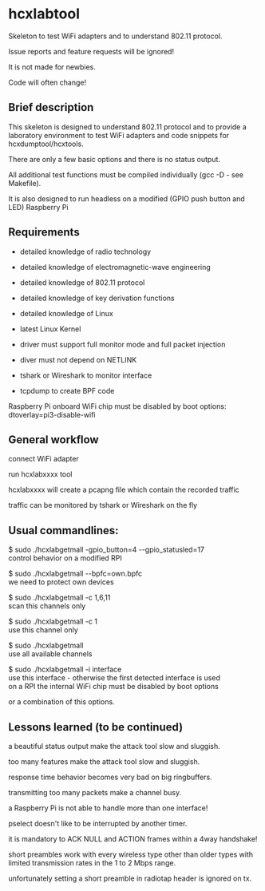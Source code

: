 hcxlabtool
==============

Skeleton to test WiFi adapters and to understand 802.11 protocol.

Issue reports and feature requests will be ignored!

It is not made for newbies.

Code will often change!


Brief description
--------------

This skeleton is designed to understand 802.11 protocol and to provide a laboratory environment to test WiFi adapters and code snippets for hcxdumptool/hcxtools.

There are only a few basic options and there is no status output.

All additional test functions must be compiled individually (gcc -D - see Makefile).

It is also designed to run headless on a modified (GPIO push button and LED) Raspberry Pi


Requirements
--------------

* detailed knowledge of radio technology

* detailed knowledge of electromagnetic-wave engineering

* detailed knowledge of 802.11 protocol

* detailed knowledge of key derivation functions

* detailed knowledge of Linux

* latest Linux Kernel

* driver must support full monitor mode and full packet injection

* diver must not depend on NETLINK

* tshark or Wireshark to monitor interface

* tcpdump to create BPF code

Raspberry Pi onboard WiFi chip must be disabled by boot options: dtoverlay=pi3-disable-wifi


General workflow
--------------

connect WiFi adapter

run hcxlabxxxx tool

hcxlabxxxx will create a pcapng file which contain the recorded traffic

traffic can be monitored by tshark or Wireshark on the fly 


Usual commandlines:
--------------

$ sudo ./hcxlabgetmall -gpio_button=4 --gpio_statusled=17 <br />  control behavior on a modified RPI 

$ sudo ./hcxlabgetmall --bpfc=own.bpfc <br /> we need to protect own devices

$ sudo ./hcxlabgetmall -c 1,6,11  <br /> scan this channels only

$ sudo ./hcxlabgetmall -c 1  <br /> use this channel only

$ sudo ./hcxlabgetmall  <br /> use all available channels

$ sudo ./hcxlabgetmall -i interface <br /> use this interface - otherwise the first detected interface is used  <br /> on a RPI the internal WiFi chip must be disabled by boot options

or a combination of this options.


Lessons learned (to be continued)
--------------

a beautiful status output make the attack tool slow and sluggish.

too many features make the attack tool slow and sluggish.

response time behavior becomes very bad on big ringbuffers.

transmitting too many packets make a channel busy.

a Raspberry Pi is not able to handle more than one interface!

pselect doesn't like to be interrupted by another timer.

it is mandatory to ACK NULL and ACTION frames within a 4way handshake!

short preambles work with every wireless type other than older types with limited transmission rates in the 1 to 2 Mbps range.

unfortunately setting a short preamble in radiotap header is ignored on tx.
